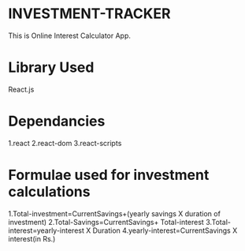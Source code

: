 # INVESTMENT-TRACKER
This is Online Interest Calculator App.

# Library Used
React.js

# Dependancies
1.react
2.react-dom
3.react-scripts

# Formulae used for investment calculations
1.Total-investment=CurrentSavings+(yearly savings X duration of investment)
2.Total-Savings=CurrentSavings+ Total-interest
3.Total-interest=yearly-interest X Duration
4.yearly-interest=CurrentSavings X interest(in Rs.)
